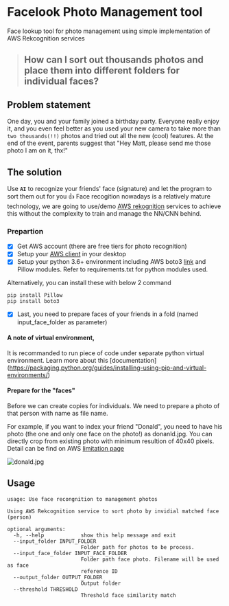 # Facelook Photo Management tool
Face lookup tool for photo management using simple implementation of AWS Rekcognition services 

> ## How can I sort out **thousands** photos and place them into different folders for individual faces? 

## Problem statement 
One day, you and your family joined a birthday party. Everyone really enjoy it, and you even feel better as you used your new camera to take more than `two thousands(!!)` photos and tried out all the new (cool) features. 
At the end of the event, parents suggest that "Hey Matt, please send me those photo I am on it, thx!"


## The solution
Use **`AI`** to recognize your friends' face (signature) and let the program to sort them out for you :+1: 
Face recogition nowadays is a relatively mature technology, we are going to use/demo [AWS rekognition](
https://docs.aws.amazon.com/rekognition/latest/dg/faces.html) services to achieve this without the complexity to train and manage the NN/CNN behind.

### Prepartion 

- [x] Get AWS account (there are free tiers for photo recognition)
- [x] Setup your [AWS client](https://docs.aws.amazon.com/cli/latest/userguide/cli-chap-install.html) in your desktop
- [x] Setup your python 3.6+ environment including AWS boto3 [link](https://boto3.amazonaws.com/v1/documentation/api/latest/index.html) and Pillow modules. Refer to requirements.txt for python modules used. 

Alternatively, you can install these with below 2 command 

```
pip install Pillow
pip install boto3
```
- [x] Last, you need to prepare faces of your friends in a fold (named input_face_folder as parameter) 

#### A note of virtual environment, 
It is recommanded to run piece of code under separate python virtual environment. Learn more about this [documentation] (https://packaging.python.org/guides/installing-using-pip-and-virtual-environments/) 

#### Prepare for the "faces"
Before we can create copies for individuals. We need to prepare a photo of that person with name as file name. 

For example, if you want to index your friend "Donald", you need to have his photo (the one and only one face on the photo!) as donanld.jpg. You can directly crop from existing photo with minimum resultion of 40x40 pixels.  
Detail can be find on AWS [limitation page](https://en.wikipedia.org/wiki/File:Donald_Trump_official_portrait.jpg) 


![donald.jpg](https://en.wikipedia.org/wiki/Donald_Trump#/media/File:Donald_Trump_official_portrait.jpg?raw=true "Title")





## Usage
```
usage: Use face recongnition to management photos

Using AWS Rekcognition service to sort photo by invidial matched face (person)

optional arguments:
  -h, --help            show this help message and exit
  --input_folder INPUT_FOLDER
                        Folder path for photos to be process.
  --input_face_folder INPUT_FACE_FOLDER
                        Folder path face photo. Filename will be used as face
                        reference ID
  --output_folder OUTPUT_FOLDER
                        Output folder
  --threshold THRESHOLD
                        Threshold face similarity match
```




